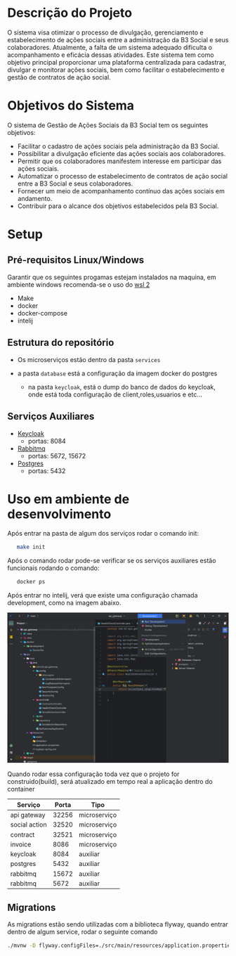 # Descrição do Projeto

 O sistema visa otimizar o processo de divulgação, gerenciamento e estabelecimento de ações sociais entre a administração da B3 Social e seus colaboradores. Atualmente, a falta de um sistema adequado dificulta o acompanhamento e eficácia dessas atividades. Este sistema tem como objetivo principal proporcionar uma plataforma centralizada para cadastrar, divulgar e monitorar ações sociais, bem como facilitar o estabelecimento e gestão de contratos de ação social.

# Objetivos do Sistema

O sistema de Gestão de Ações Sociais da B3 Social tem os seguintes objetivos:

- Facilitar o cadastro de ações sociais pela administração da B3 Social.
- Possibilitar a divulgação eficiente das ações sociais aos colaboradores.
- Permitir que os colaboradores manifestem interesse em participar das ações sociais.
- Automatizar o processo de estabelecimento de contratos de ação social entre a B3 Social e seus colaboradores.
- Fornecer um meio de acompanhamento contínuo das ações sociais em andamento.
- Contribuir para o alcance dos objetivos estabelecidos pela B3 Social.




# Setup

##  Pré-requisitos Linux/Windows
 
 Garantir que os seguintes progamas estejam instalados na maquina, em ambiente windows recomenda-se o uso do [wsl 2](https://learn.microsoft.com/en-us/windows/wsl/install)

 - Make
 - docker
 - docker-compose
 - intelij

 ## Estrutura do repositório

 - Os microserviços estão dentro da pasta `services`

 - a pasta `database` está a configuração da imagem docker do postgres
    
    - na pasta `keycloak`, está o dump do banco de dados do keycloak, onde está toda configuração de client,roles,usuarios e etc...

## Serviços Auxiliares

- [Keycloak](https://www.keycloak.org/)
    - portas: 8084
- [Rabbitmq](https://www.rabbitmq.com/)
    - portas: 5672, 15672
- [Postgres](https://www.postgresql.org/)
    - portas: 5432


#  Uso em ambiente de desenvolvimento

Após entrar na pasta de algum dos serviços   rodar o comando init:

 ```sh
    make init
 ```

Após o comando rodar pode-se verificar se os serviços auxiliares estão funcionais rodando o comando:

 ```sh
    docker ps 
 ```
Após entrar no intelij, verá que existe uma configuração chamada development, como na imagem abaixo.

<img src="./docs/assets/intelij-development-configuration.png">

Quando rodar essa configuração toda vez que o projeto for construido(build), será atualizado em tempo real a aplicação dentro do container

| Serviço | Porta | Tipo |
| ---| ---|---|
| api gateway | 32256 | microserviço |
| social action| 32520 | microserviço |
| contract | 32521 | microserviço |
| invoice | 8086 | microserviço |
| keycloak | 8084 | auxiliar |
| postgres | 5432 | auxiliar |
| rabbitmq | 15672 | auxiliar |
| rabbitmq | 5672 | auxiliar |


## Migrations

 As migrations estão sendo utilizadas com a biblioteca flyway, quando entrar dentro de algum service, rodar o seguinte comando

```sh
./mvnw -D flyway.configFiles=./src/main/resources/application.properties flyway:migrate
```





 




